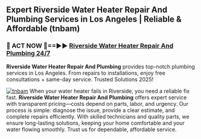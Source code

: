 ## Expert Riverside Water Heater Repair And Plumbing Services in Los Angeles | Reliable & Affordable (tnbam)  

<h3>🚿 ACT NOW 🌟==►► <a href="https://tinyurl.com/2ne6vx2x" rel="nofollow">Riverside Water Heater Repair And Plumbing 24/7</a></h3>

**Riverside Water Heater Repair And Plumbing** provides top-notch plumbing services in Los Angeles. From repairs to installations, enjoy free consultations + same-day service. Trusted Solutions 2025!

[![tnbam](https://i.imgur.com/4PFF4AK.jpeg)](https://tinyurl.com/2ne6vx2x)
When your water heater fails in Riverside, you need a reliable fix fast. **Riverside Water Heater Repair And Plumbing** offers expert service with transparent pricing—costs depend on parts, labor, and urgency. Our process is simple: diagnose the issue, provide a clear estimate, and complete repairs efficiently. With skilled technicians and quality parts, we ensure long-lasting solutions, keeping your home comfortable and your water flowing smoothly. Trust us for dependable, affordable service.